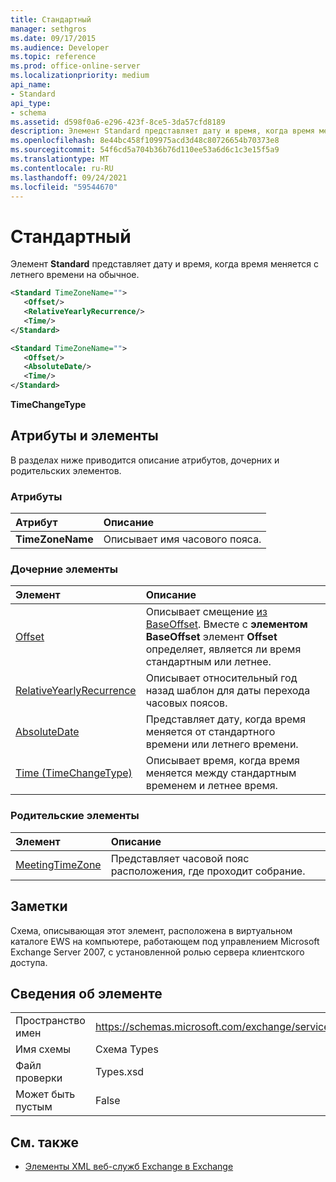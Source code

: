 ```yaml
---
title: Стандартный
manager: sethgros
ms.date: 09/17/2015
ms.audience: Developer
ms.topic: reference
ms.prod: office-online-server
ms.localizationpriority: medium
api_name:
- Standard
api_type:
- schema
ms.assetid: d598f0a6-e296-423f-8ce5-3da57cfd8189
description: Элемент Standard представляет дату и время, когда время меняется с летнего времени на обычное.
ms.openlocfilehash: 8e44bc458f109975acd3d48c80726654b70373e8
ms.sourcegitcommit: 54f6cd5a704b36b76d110ee53a6d6c1c3e15f5a9
ms.translationtype: MT
ms.contentlocale: ru-RU
ms.lasthandoff: 09/24/2021
ms.locfileid: "59544670"
---
```

# <a name="standard"></a>Стандартный

Элемент **Standard** представляет дату и время, когда время меняется с летнего времени на обычное. 
  
```xml
<Standard TimeZoneName="">
   <Offset/>
   <RelativeYearlyRecurrence/>
   <Time/>
</Standard>
```

```xml
<Standard TimeZoneName="">
   <Offset/>
   <AbsoluteDate/>
   <Time/>
</Standard>
```

**TimeChangeType**

## <a name="attributes-and-elements"></a>Атрибуты и элементы

В разделах ниже приводится описание атрибутов, дочерних и родительских элементов.
  
### <a name="attributes"></a>Атрибуты

|**Атрибут**|**Описание**|
|:-----|:-----|
|**TimeZoneName** <br/> |Описывает имя часового пояса.  <br/> |
   
### <a name="child-elements"></a>Дочерние элементы

|**Элемент**|**Описание**|
|:-----|:-----|
|[Offset](offset.md) <br/> |Описывает смещение [из BaseOffset](baseoffset.md). Вместе с **элементом BaseOffset** элемент **Offset** определяет, является ли время стандартным или летнее.  <br/> |
|[RelativeYearlyRecurrence](relativeyearlyrecurrence.md) <br/> |Описывает относительный год назад шаблон для даты перехода часовых поясов.  <br/> |
|[AbsoluteDate](absolutedate.md) <br/> |Представляет дату, когда время меняется от стандартного времени или летнего времени.  <br/> |
|[Time (TimeChangeType)](time-timechangetype.md) <br/> |Описывает время, когда время меняется между стандартным временем и летнее время.  <br/> |
   
### <a name="parent-elements"></a>Родительские элементы

|**Элемент**|**Описание**|
|:-----|:-----|
|[MeetingTimeZone](meetingtimezone.md) <br/> |Представляет часовой пояс расположения, где проходит собрание.  <br/> |
   
## <a name="remarks"></a>Заметки

Схема, описывающая этот элемент, расположена в виртуальном каталоге EWS на компьютере, работающем под управлением Microsoft Exchange Server 2007, с установленной ролью сервера клиентского доступа.
  
## <a name="element-information"></a>Сведения об элементе

|||
|:-----|:-----|
|Пространство имен  <br/> |https://schemas.microsoft.com/exchange/services/2006/types  <br/> |
|Имя схемы  <br/> |Схема Types  <br/> |
|Файл проверки  <br/> |Types.xsd  <br/> |
|Может быть пустым  <br/> |False  <br/> |
   
## <a name="see-also"></a>См. также

- [Элементы XML веб-служб Exchange в Exchange](ews-xml-elements-in-exchange.md)

